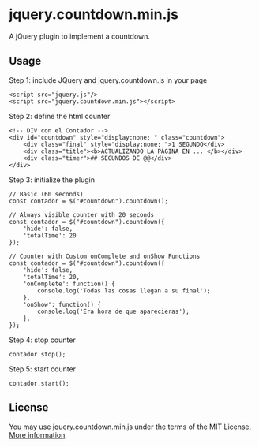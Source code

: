 jquery.countdown.min.js
=========================

A jQuery plugin to implement a countdown. 

## Usage
Step 1: include JQuery and jquery.countdown.js in your page

    <script src="jquery.js"/>
    <script src="jquery.countdown.min.js"></script>

Step 2: define the html counter

    <!-- DIV con el Contador --> 
    <div id="countdown" style="display:none; " class="countdown">
        <div class="final" style="display:none; ">1 SEGUNDO</div>
        <div class="title"><b>ACTUALIZANDO LA PÁGINA EN ... </b></div>
        <div class="timer">## SEGUNDOS DE @@</div>
    </div>

Step 3: initialize the plugin

    // Basic (60 seconds)
    const contador = $("#countdown").countdown(); 

    // Always visible counter with 20 seconds
    const contador = $("#countdown").countdown({
        'hide': false, 
        'totalTime': 20
    }); 

    // Counter with Custom onComplete and onShow Functions 
    const contador = $("#countdown").countdown({
        'hide': false, 
        'totalTime': 20, 
        'onComplete': function() {
            console.log('Todas las cosas llegan a su final'); 
        },
        'onShow': function() {
            console.log('Era hora de que aparecieras'); 
        },
    });     

Step 4: stop counter

    contador.stop(); 

Step 5: start counter

    contador.start(); 

## License
You may use jquery.countdown.min.js under the terms of the MIT License. [More information](http://en.wikipedia.org/wiki/MIT_License).